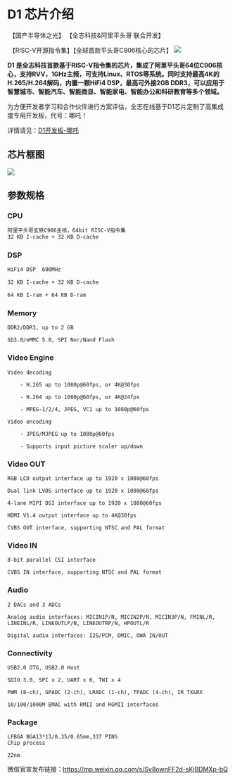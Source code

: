 # D1 芯片介绍
​ 【国产半导体之光】 【全志科技&阿里平头哥 联合开发】

​ 【RISC-V开源指令集】【全球首款平头哥C906核心的芯片】
![](https://d1.docs.allwinnertech.com/assets/img/image-20210508170105959-1620464505246.png)

**D1 是全志科技首款基于RISC-V指令集的芯片，集成了阿里平头哥64位C906核心，支持RVV，1GHz主频，可支持Linux、RTOS等系统。同时支持最高4K的H.265/H.264解码，内置一颗HiFi4 DSP，最高可外接2GB DDR3，可以应用于智慧城市、智能汽车、智能商显、智能家电、智能办公和科研教育等多个领域。**

为方便开发者学习和合作伙伴进行方案评估，全志在线基于D1芯片定制了高集成度专用开发板，代号：哪吒！

详情请见：[D1开发板-哪吒](https://www.rvboards.org/mkdocs/zh/D1/ "D1开发板-哪吒")
## 芯片框图
![](https://d1.docs.allwinnertech.com/assets/img/image-20210323105118258.png)
## 参数规格
### CPU
```asp
阿里平头哥玄铁C906主核，64bit RISC-V指令集
32 KB I-cache + 32 KB D-cache
```
### DSP
```asp
HiFi4 DSP  600MHz

32 KB I-cache + 32 KB D-cache

64 KB I-ram + 64 KB D-ram
```
### Memory
```
DDR2/DDR3, up to 2 GB

SD3.0/eMMC 5.0, SPI Nor/Nand Flash
```
### Video Engine
```
Video decoding

    - H.265 up to 1080p@60fps, or 4K@30fps

    - H.264 up to 1080p@60fps, or 4K@24fps

    - MPEG-1/2/4, JPEG, VC1 up to 1080p@60fps

Video encoding

    - JPEG/MJPEG up to 1080p@60fps

    - Supports input picture scaler up/down
```
### Video OUT
```
RGB LCD output interface up to 1920 x 1080@60fps

Dual link LVDS interface up to 1920 x 1080@60fps

4-lane MIPI DSI interface up to 1920 x 1080@60fps

HDMI V1.4 output interface up to 4K@30fps

CVBS OUT interface, supporting NTSC and PAL format
```
### Video IN
```
8-bit parallel CSI interface

CVBS IN interface, supporting NTSC and PAL format
```
### Audio

```
2 DACs and 3 ADCs

Analog audio interfaces: MICIN1P/N, MICIN2P/N, MICIN3P/N, FMINL/R, LINEINL/R, LINEOUTLP/N, LINEOUTRP/N, HPOUTL/R

Digital audio interfaces: I2S/PCM, DMIC, OWA IN/OUT
```
### Connectivity
```
USB2.0 OTG, USB2.0 Host

SDIO 3.0, SPI x 2, UART x 6, TWI x 4

PWM (8-ch), GPADC (2-ch), LRADC (1-ch), TPADC (4-ch), IR TX&RX

10/100/1000M EMAC with RMII and RGMII interfaces
```
### Package
```
LFBGA BGA13*13/0.35/0.65mm,337 PINS
Chip process

22nm
```
微信官宣发布链接：https://mp.weixin.qq.com/s/Sv8ownFF2d-sKjBDMXp-bQ
